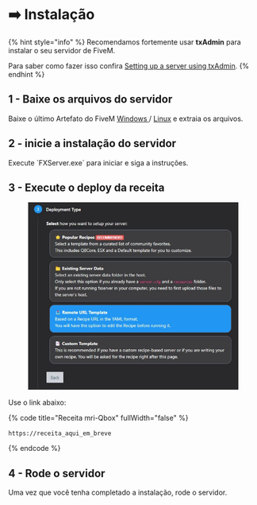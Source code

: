 # ➡️ Instalação



{% hint style="info" %}
Recomendamos fortemente usar **txAdmin** para instalar o seu servidor de FiveM.

Para saber como fazer isso confira [Setting up a server using txAdmin](https://docs.fivem.net/docs/server-manual/setting-up-a-server-txadmin/).
{% endhint %}



## 1 - Baixe os arquivos do servidor

Baixe o último Artefato do FiveM [Windows ](https://runtime.fivem.net/artifacts/fivem/build\_server\_windows/master/)/ [Linux](https://runtime.fivem.net/artifacts/fivem/build\_proot\_linux/master/) e extraia os arquivos.

## 2 - inicie a instalação do servidor

Execute \`FXServer.exe\` para iniciar e siga a instruções.

## 3 - Execute o deploy da receita

<figure><img src="../.gitbook/assets/image.png" alt=""><figcaption></figcaption></figure>

Use o link abaixo:

{% code title="Receita mri-Qbox" fullWidth="false" %}
```
https://receita_aqui_em_breve
```
{% endcode %}

## 4 - Rode o servidor

Uma vez que você tenha completado a instalação, rode o servidor.
